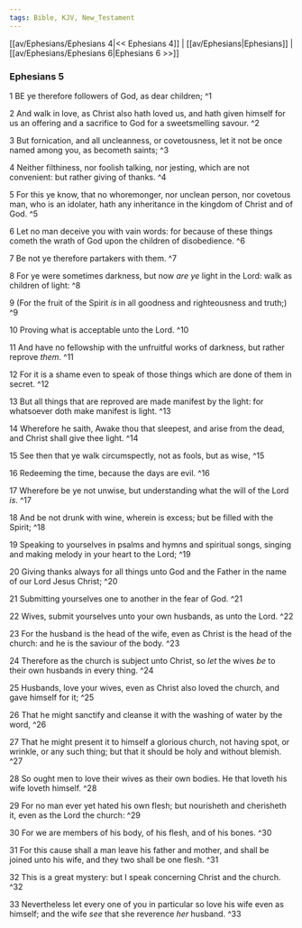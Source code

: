 ```yaml
---
tags: Bible, KJV, New_Testament
---
```


[[av/Ephesians/Ephesians 4|<< Ephesians 4]] | [[av/Ephesians|Ephesians]] | [[av/Ephesians/Ephesians 6|Ephesians 6 >>]]

### Ephesians 5

1 BE ye therefore followers of God, as dear children; ^1

2 And walk in love, as Christ also hath loved us, and hath given himself for us an offering and a sacrifice to God for a sweetsmelling savour. ^2

3 But fornication, and all uncleanness, or covetousness, let it not be once named among you, as becometh saints; ^3

4 Neither filthiness, nor foolish talking, nor jesting, which are not convenient: but rather giving of thanks. ^4

5 For this ye know, that no whoremonger, nor unclean person, nor covetous man, who is an idolater, hath any inheritance in the kingdom of Christ and of God. ^5

6 Let no man deceive you with vain words: for because of these things cometh the wrath of God upon the children of disobedience. ^6

7 Be not ye therefore partakers with them. ^7

8 For ye were sometimes darkness, but now _are_ _ye_ light in the Lord: walk as children of light: ^8

9 (For the fruit of the Spirit _is_ in all goodness and righteousness and truth;) ^9

10 Proving what is acceptable unto the Lord. ^10

11 And have no fellowship with the unfruitful works of darkness, but rather reprove _them_. ^11

12 For it is a shame even to speak of those things which are done of them in secret. ^12

13 But all things that are reproved are made manifest by the light: for whatsoever doth make manifest is light. ^13

14 Wherefore he saith, Awake thou that sleepest, and arise from the dead, and Christ shall give thee light. ^14

15 See then that ye walk circumspectly, not as fools, but as wise, ^15

16 Redeeming the time, because the days are evil. ^16

17 Wherefore be ye not unwise, but understanding what the will of the Lord _is_. ^17

18 And be not drunk with wine, wherein is excess; but be filled with the Spirit; ^18

19 Speaking to yourselves in psalms and hymns and spiritual songs, singing and making melody in your heart to the Lord; ^19

20 Giving thanks always for all things unto God and the Father in the name of our Lord Jesus Christ; ^20

21 Submitting yourselves one to another in the fear of God. ^21

22 Wives, submit yourselves unto your own husbands, as unto the Lord. ^22

23 For the husband is the head of the wife, even as Christ is the head of the church: and he is the saviour of the body. ^23

24 Therefore as the church is subject unto Christ, so _let_ the wives _be_ to their own husbands in every thing. ^24

25 Husbands, love your wives, even as Christ also loved the church, and gave himself for it; ^25

26 That he might sanctify and cleanse it with the washing of water by the word, ^26

27 That he might present it to himself a glorious church, not having spot, or wrinkle, or any such thing; but that it should be holy and without blemish. ^27

28 So ought men to love their wives as their own bodies. He that loveth his wife loveth himself. ^28

29 For no man ever yet hated his own flesh; but nourisheth and cherisheth it, even as the Lord the church: ^29

30 For we are members of his body, of his flesh, and of his bones. ^30

31 For this cause shall a man leave his father and mother, and shall be joined unto his wife, and they two shall be one flesh. ^31

32 This is a great mystery: but I speak concerning Christ and the church. ^32

33 Nevertheless let every one of you in particular so love his wife even as himself; and the wife _see_ that she reverence _her_ husband. ^33
